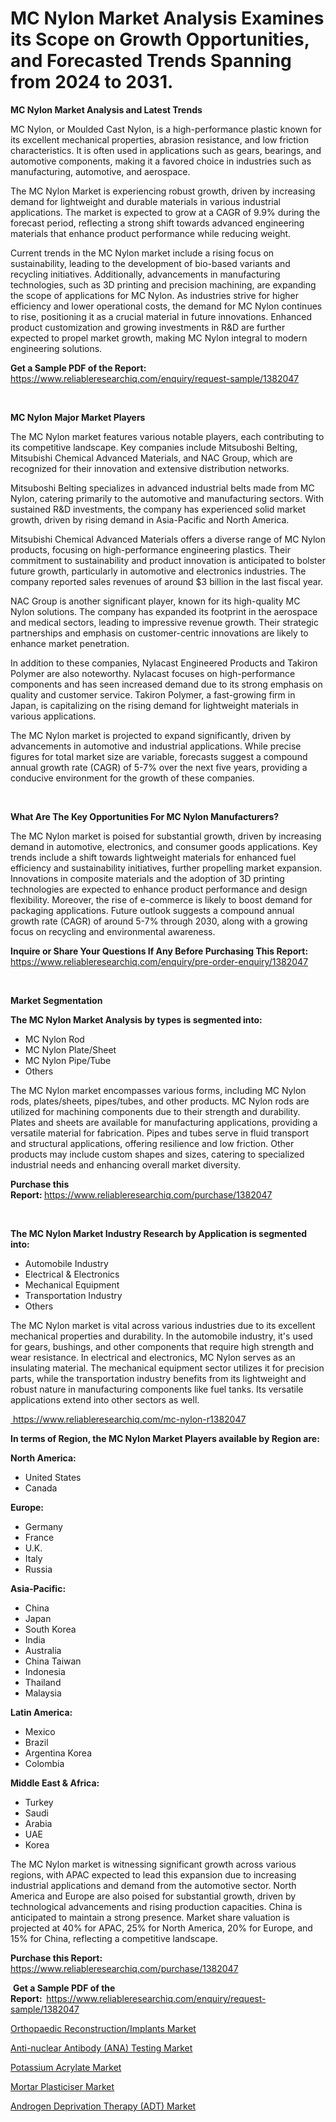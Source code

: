 <p><h1>MC Nylon Market Analysis Examines its Scope on Growth Opportunities, and Forecasted Trends Spanning from 2024 to 2031.</h1></p><p><strong>MC Nylon Market Analysis and Latest Trends</strong></p>
<p><p>MC Nylon, or Moulded Cast Nylon, is a high-performance plastic known for its excellent mechanical properties, abrasion resistance, and low friction characteristics. It is often used in applications such as gears, bearings, and automotive components, making it a favored choice in industries such as manufacturing, automotive, and aerospace.</p><p>The MC Nylon Market is experiencing robust growth, driven by increasing demand for lightweight and durable materials in various industrial applications. The market is expected to grow at a CAGR of 9.9% during the forecast period, reflecting a strong shift towards advanced engineering materials that enhance product performance while reducing weight.</p><p>Current trends in the MC Nylon market include a rising focus on sustainability, leading to the development of bio-based variants and recycling initiatives. Additionally, advancements in manufacturing technologies, such as 3D printing and precision machining, are expanding the scope of applications for MC Nylon. As industries strive for higher efficiency and lower operational costs, the demand for MC Nylon continues to rise, positioning it as a crucial material in future innovations. Enhanced product customization and growing investments in R&D are further expected to propel market growth, making MC Nylon integral to modern engineering solutions.</p></p>
<p><strong>Get a Sample PDF of the Report:&nbsp;</strong> <a href="https://www.reliableresearchiq.com/enquiry/request-sample/1382047?utm_campaign=1094&utm_medium=2&utm_source=Github&utm_content=ia&utm_term=08112024&utm_id=mc-nylon">https://www.reliableresearchiq.com/enquiry/request-sample/1382047</a></p>
<p>&nbsp;</p>
<p><strong>MC Nylon Major Market Players</strong></p>
<p><p>The MC Nylon market features various notable players, each contributing to its competitive landscape. Key companies include Mitsuboshi Belting, Mitsubishi Chemical Advanced Materials, and NAC Group, which are recognized for their innovation and extensive distribution networks.</p><p>Mitsuboshi Belting specializes in advanced industrial belts made from MC Nylon, catering primarily to the automotive and manufacturing sectors. With sustained R&D investments, the company has experienced solid market growth, driven by rising demand in Asia-Pacific and North America.</p><p>Mitsubishi Chemical Advanced Materials offers a diverse range of MC Nylon products, focusing on high-performance engineering plastics. Their commitment to sustainability and product innovation is anticipated to bolster future growth, particularly in automotive and electronics industries. The company reported sales revenues of around $3 billion in the last fiscal year.</p><p>NAC Group is another significant player, known for its high-quality MC Nylon solutions. The company has expanded its footprint in the aerospace and medical sectors, leading to impressive revenue growth. Their strategic partnerships and emphasis on customer-centric innovations are likely to enhance market penetration.</p><p>In addition to these companies, Nylacast Engineered Products and Takiron Polymer are also noteworthy. Nylacast focuses on high-performance components and has seen increased demand due to its strong emphasis on quality and customer service. Takiron Polymer, a fast-growing firm in Japan, is capitalizing on the rising demand for lightweight materials in various applications.</p><p>The MC Nylon market is projected to expand significantly, driven by advancements in automotive and industrial applications. While precise figures for total market size are variable, forecasts suggest a compound annual growth rate (CAGR) of 5-7% over the next five years, providing a conducive environment for the growth of these companies.</p></p>
<p>&nbsp;</p>
<p><strong>What Are The Key Opportunities For MC Nylon Manufacturers?</strong></p>
<p><p>The MC Nylon market is poised for substantial growth, driven by increasing demand in automotive, electronics, and consumer goods applications. Key trends include a shift towards lightweight materials for enhanced fuel efficiency and sustainability initiatives, further propelling market expansion. Innovations in composite materials and the adoption of 3D printing technologies are expected to enhance product performance and design flexibility. Moreover, the rise of e-commerce is likely to boost demand for packaging applications. Future outlook suggests a compound annual growth rate (CAGR) of around 5-7% through 2030, along with a growing focus on recycling and environmental awareness.</p></p>
<p><strong>Inquire or Share Your Questions If Any Before Purchasing This Report:</strong> <a href="https://www.reliableresearchiq.com/enquiry/pre-order-enquiry/1382047?utm_campaign=1094&utm_medium=2&utm_source=Github&utm_content=ia&utm_term=08112024&utm_id=mc-nylon">https://www.reliableresearchiq.com/enquiry/pre-order-enquiry/1382047</a></p>
<p>&nbsp;</p>
<p><strong>Market Segmentation</strong></p>
<p><strong>The MC Nylon Market Analysis by types is segmented into:</strong></p>
<p><ul><li>MC Nylon Rod</li><li>MC Nylon Plate/Sheet</li><li>MC Nylon Pipe/Tube</li><li>Others</li></ul></p>
<p><p>The MC Nylon market encompasses various forms, including MC Nylon rods, plates/sheets, pipes/tubes, and other products. MC Nylon rods are utilized for machining components due to their strength and durability. Plates and sheets are available for manufacturing applications, providing a versatile material for fabrication. Pipes and tubes serve in fluid transport and structural applications, offering resilience and low friction. Other products may include custom shapes and sizes, catering to specialized industrial needs and enhancing overall market diversity.</p></p>
<p><strong>Purchase this Report:&nbsp;</strong><a href="https://www.reliableresearchiq.com/purchase/1382047?utm_campaign=1094&utm_medium=2&utm_source=Github&utm_content=ia&utm_term=08112024&utm_id=mc-nylon">https://www.reliableresearchiq.com/purchase/1382047</a></p>
<p>&nbsp;</p>
<p><strong>The MC Nylon Market Industry Research by Application is segmented into:</strong></p>
<p><ul><li>Automobile Industry</li><li>Electrical & Electronics</li><li>Mechanical Equipment</li><li>Transportation Industry</li><li>Others</li></ul></p>
<p><p>The MC Nylon market is vital across various industries due to its excellent mechanical properties and durability. In the automobile industry, it's used for gears, bushings, and other components that require high strength and wear resistance. In electrical and electronics, MC Nylon serves as an insulating material. The mechanical equipment sector utilizes it for precision parts, while the transportation industry benefits from its lightweight and robust nature in manufacturing components like fuel tanks. Its versatile applications extend into other sectors as well.</p></p>
<p><a href="https://www.reliableresearchiq.com/mc-nylon-r1382047?utm_campaign=1094&utm_medium=2&utm_source=Github&utm_content=ia&utm_term=08112024&utm_id=mc-nylon">&nbsp;https://www.reliableresearchiq.com/mc-nylon-r1382047</a></p>
<p><strong>In terms of Region, the MC Nylon Market Players available by Region are:</strong></p>
<p>
    <p> <strong> North America: </strong>
        <ul>
            <li>United States</li>
            <li>Canada</li>
        </ul>
        </p> 
    <p> <strong> Europe: </strong>
        <ul>
            <li>Germany</li>
            <li>France</li>
            <li>U.K.</li>
            <li>Italy</li>
            <li>Russia</li>
        </ul>
        </p> 
    <p> <strong> Asia-Pacific: </strong>
        <ul>
            <li>China</li>
            <li>Japan</li>
            <li>South Korea</li>
            <li>India</li>
            <li>Australia</li>
            <li>China Taiwan</li>
            <li>Indonesia</li>
            <li>Thailand</li>
            <li>Malaysia</li>
        </ul>
        </p> 
    <p> <strong> Latin America: </strong>
        <ul>
            <li>Mexico</li>
            <li>Brazil</li>
            <li>Argentina Korea</li>
            <li>Colombia</li>
        </ul>
        </p> 
    <p> <strong> Middle East & Africa: </strong>
        <ul>
            <li>Turkey</li>
            <li>Saudi</li>
            <li>Arabia</li>
            <li>UAE</li>
            <li>Korea</li>
        </ul>
    </p>
    </p>
<p><p>The MC Nylon market is witnessing significant growth across various regions, with APAC expected to lead this expansion due to increasing industrial applications and demand from the automotive sector. North America and Europe are also poised for substantial growth, driven by technological advancements and rising production capacities. China is anticipated to maintain a strong presence. Market share valuation is projected at 40% for APAC, 25% for North America, 20% for Europe, and 15% for China, reflecting a competitive landscape.</p></p>
<p><strong>Purchase this Report: </strong><a href="https://www.reliableresearchiq.com/purchase/1382047?utm_campaign=1094&utm_medium=2&utm_source=Github&utm_content=ia&utm_term=08112024&utm_id=mc-nylon">https://www.reliableresearchiq.com/purchase/1382047</a></p>
<p>&nbsp;<strong>Get a Sample PDF of the Report:&nbsp;&nbsp;</strong><a href="https://www.reliableresearchiq.com/enquiry/request-sample/1382047?utm_campaign=1094&utm_medium=2&utm_source=Github&utm_content=ia&utm_term=08112024&utm_id=mc-nylon">https://www.reliableresearchiq.com/enquiry/request-sample/1382047</a></p>
<p><strong></strong></p>
<p><p><a href="https://issuu.com/reportprime-2/docs/orthopaedic-reconstructionimplants-_24c931b47902b8?utm_campaign=1094&utm_medium=2&utm_source=Github&utm_content=ia&utm_term=08112024&utm_id=mc-nylon">Orthopaedic Reconstruction/Implants Market</a></p><p><a href="https://issuu.com/reportprime-2/docs/anti-nuclear-antibody-ana-testing-m_234bb984d79231?utm_campaign=1094&utm_medium=2&utm_source=Github&utm_content=ia&utm_term=08112024&utm_id=mc-nylon">Anti-nuclear Antibody (ANA) Testing Market</a></p><p><a href="https://github.com/quannafeagen6eh/Market-Research-Report-List-1/blob/main/potassium-acrylate-market.md?utm_campaign=1094&utm_medium=2&utm_source=Github&utm_content=ia&utm_term=08112024&utm_id=mc-nylon">Potassium Acrylate Market</a></p><p><a href="https://github.com/wenonaelwil/Market-Research-Report-List-1/blob/main/mortar-plasticiser-market.md?utm_campaign=1094&utm_medium=2&utm_source=Github&utm_content=ia&utm_term=08112024&utm_id=mc-nylon">Mortar Plasticiser Market</a></p><p><a href="https://issuu.com/reportprime-2/docs/androgen-deprivation-therapy-adt-ma_4e4bd06188eff2?utm_campaign=1094&utm_medium=2&utm_source=Github&utm_content=ia&utm_term=08112024&utm_id=mc-nylon">Androgen Deprivation Therapy (ADT) Market</a></p></p>